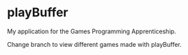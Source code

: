 # playBuffer
My application for the Games Programming Apprenticeship.

Change branch to view different games made with playBuffer.
